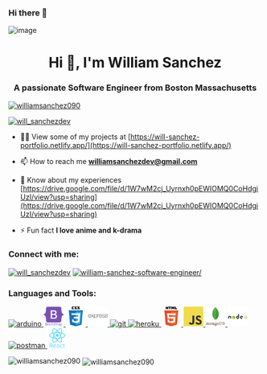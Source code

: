 ### Hi there 👋
![image](https://user-images.githubusercontent.com/101963767/172040291-582c750b-be76-4d2f-8ec8-647b4b0b4aeb.png)

<h1 align="center">Hi 👋, I'm William Sanchez</h1>
<h3 align="center">A passionate Software Engineer from Boston Massachusetts</h3>

<p align="left"> <a href="https://github.com/ryo-ma/github-profile-trophy"><img src="https://github-profile-trophy.vercel.app/?username=williamsanchez090" alt="williamsanchez090" /></a> </p>

<p align="left"> <a href="https://twitter.com/will_sanchezdev" target="blank"><img src="https://img.shields.io/twitter/follow/will_sanchezdev?logo=twitter&style=for-the-badge" alt="will_sanchezdev" /></a> </p>

- 👨‍💻 View some of my projects at [https://will-sanchez-portfolio.netlify.app/](https://will-sanchez-portfolio.netlify.app/)

- 📫 How to reach me **williamsanchezdev@gmail.com**

- 📄 Know about my experiences [https://drive.google.com/file/d/1W7wM2cj_Uyrnxh0pEWIOMQ0CoHdgiUzI/view?usp=sharing](https://drive.google.com/file/d/1W7wM2cj_Uyrnxh0pEWIOMQ0CoHdgiUzI/view?usp=sharing)

- ⚡ Fun fact **I love anime and k-drama**

<h3 align="left">Connect with me:</h3>
<p align="left">
<a href="https://twitter.com/will_sanchezdev" target="blank"><img align="center" src="https://raw.githubusercontent.com/rahuldkjain/github-profile-readme-generator/master/src/images/icons/Social/twitter.svg" alt="will_sanchezdev" height="30" width="40" /></a>
<a href="https://linkedin.com/in/william-sanchez-software-engineer/" target="blank"><img align="center" src="https://raw.githubusercontent.com/rahuldkjain/github-profile-readme-generator/master/src/images/icons/Social/linked-in-alt.svg" alt="william-sanchez-software-engineer/" height="30" width="40" /></a>
</p>

<h3 align="left">Languages and Tools:</h3>
<p align="left"> <a href="https://www.arduino.cc/" target="_blank" rel="noreferrer"> <img src="https://cdn.worldvectorlogo.com/logos/arduino-1.svg" alt="arduino" width="40" height="40"/> </a> <a href="https://getbootstrap.com" target="_blank" rel="noreferrer"> <img src="https://raw.githubusercontent.com/devicons/devicon/master/icons/bootstrap/bootstrap-plain-wordmark.svg" alt="bootstrap" width="40" height="40"/> </a> <a href="https://www.w3schools.com/css/" target="_blank" rel="noreferrer"> <img src="https://raw.githubusercontent.com/devicons/devicon/master/icons/css3/css3-original-wordmark.svg" alt="css3" width="40" height="40"/> </a> <a href="https://expressjs.com" target="_blank" rel="noreferrer"> <img src="https://raw.githubusercontent.com/devicons/devicon/master/icons/express/express-original-wordmark.svg" alt="express" width="40" height="40"/> </a> <a href="https://git-scm.com/" target="_blank" rel="noreferrer"> <img src="https://www.vectorlogo.zone/logos/git-scm/git-scm-icon.svg" alt="git" width="40" height="40"/> </a> <a href="https://heroku.com" target="_blank" rel="noreferrer"> <img src="https://www.vectorlogo.zone/logos/heroku/heroku-icon.svg" alt="heroku" width="40" height="40"/> </a> <a href="https://www.w3.org/html/" target="_blank" rel="noreferrer"> <img src="https://raw.githubusercontent.com/devicons/devicon/master/icons/html5/html5-original-wordmark.svg" alt="html5" width="40" height="40"/> </a> <a href="https://developer.mozilla.org/en-US/docs/Web/JavaScript" target="_blank" rel="noreferrer"> <img src="https://raw.githubusercontent.com/devicons/devicon/master/icons/javascript/javascript-original.svg" alt="javascript" width="40" height="40"/> </a> <a href="https://www.mongodb.com/" target="_blank" rel="noreferrer"> <img src="https://raw.githubusercontent.com/devicons/devicon/master/icons/mongodb/mongodb-original-wordmark.svg" alt="mongodb" width="40" height="40"/> </a> <a href="https://nodejs.org" target="_blank" rel="noreferrer"> <img src="https://raw.githubusercontent.com/devicons/devicon/master/icons/nodejs/nodejs-original-wordmark.svg" alt="nodejs" width="40" height="40"/> </a> <a href="https://postman.com" target="_blank" rel="noreferrer"> <img src="https://www.vectorlogo.zone/logos/getpostman/getpostman-icon.svg" alt="postman" width="40" height="40"/> </a> <a href="https://reactjs.org/" target="_blank" rel="noreferrer"> <img src="https://raw.githubusercontent.com/devicons/devicon/master/icons/react/react-original-wordmark.svg" alt="react" width="40" height="40"/> </a> </p>

<p><img align="left" src="https://github-readme-stats.vercel.app/api/top-langs?username=williamsanchez090&show_icons=true&locale=en&layout=compact" alt="williamsanchez090" /></p>

<p>&nbsp;<img align="center" src="https://github-readme-stats.vercel.app/api?username=williamsanchez090&show_icons=true&locale=en" alt="williamsanchez090" /></p>


